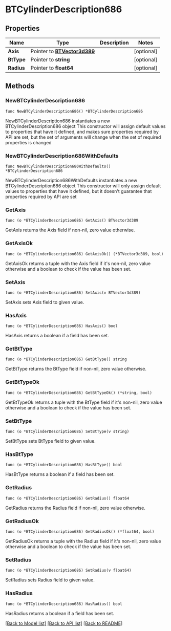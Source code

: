 # BTCylinderDescription686

## Properties

Name | Type | Description | Notes
------------ | ------------- | ------------- | -------------
**Axis** | Pointer to [**BTVector3d389**](BTVector3d389.md) |  | [optional] 
**BtType** | Pointer to **string** |  | [optional] 
**Radius** | Pointer to **float64** |  | [optional] 

## Methods

### NewBTCylinderDescription686

`func NewBTCylinderDescription686() *BTCylinderDescription686`

NewBTCylinderDescription686 instantiates a new BTCylinderDescription686 object
This constructor will assign default values to properties that have it defined,
and makes sure properties required by API are set, but the set of arguments
will change when the set of required properties is changed

### NewBTCylinderDescription686WithDefaults

`func NewBTCylinderDescription686WithDefaults() *BTCylinderDescription686`

NewBTCylinderDescription686WithDefaults instantiates a new BTCylinderDescription686 object
This constructor will only assign default values to properties that have it defined,
but it doesn't guarantee that properties required by API are set

### GetAxis

`func (o *BTCylinderDescription686) GetAxis() BTVector3d389`

GetAxis returns the Axis field if non-nil, zero value otherwise.

### GetAxisOk

`func (o *BTCylinderDescription686) GetAxisOk() (*BTVector3d389, bool)`

GetAxisOk returns a tuple with the Axis field if it's non-nil, zero value otherwise
and a boolean to check if the value has been set.

### SetAxis

`func (o *BTCylinderDescription686) SetAxis(v BTVector3d389)`

SetAxis sets Axis field to given value.

### HasAxis

`func (o *BTCylinderDescription686) HasAxis() bool`

HasAxis returns a boolean if a field has been set.

### GetBtType

`func (o *BTCylinderDescription686) GetBtType() string`

GetBtType returns the BtType field if non-nil, zero value otherwise.

### GetBtTypeOk

`func (o *BTCylinderDescription686) GetBtTypeOk() (*string, bool)`

GetBtTypeOk returns a tuple with the BtType field if it's non-nil, zero value otherwise
and a boolean to check if the value has been set.

### SetBtType

`func (o *BTCylinderDescription686) SetBtType(v string)`

SetBtType sets BtType field to given value.

### HasBtType

`func (o *BTCylinderDescription686) HasBtType() bool`

HasBtType returns a boolean if a field has been set.

### GetRadius

`func (o *BTCylinderDescription686) GetRadius() float64`

GetRadius returns the Radius field if non-nil, zero value otherwise.

### GetRadiusOk

`func (o *BTCylinderDescription686) GetRadiusOk() (*float64, bool)`

GetRadiusOk returns a tuple with the Radius field if it's non-nil, zero value otherwise
and a boolean to check if the value has been set.

### SetRadius

`func (o *BTCylinderDescription686) SetRadius(v float64)`

SetRadius sets Radius field to given value.

### HasRadius

`func (o *BTCylinderDescription686) HasRadius() bool`

HasRadius returns a boolean if a field has been set.


[[Back to Model list]](../README.md#documentation-for-models) [[Back to API list]](../README.md#documentation-for-api-endpoints) [[Back to README]](../README.md)


